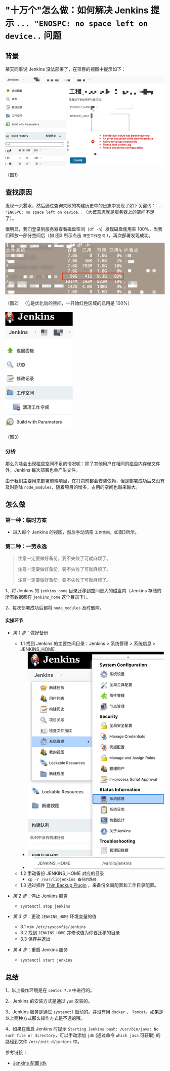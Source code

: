 # "十万个"怎么做：如何解决 Jenkins 提示 `... "ENOSPC: no space left on device..` 问题

## 背景

某天同事说 Jenkins 没法部署了，在项目的视图中提示如下：

![img.png](../assets/imgs/img2.png)

（图1）

## 查找原因

发现一头雾水，然后通过查询失败的构建历史中的日志中发现了如下关键词：`... "ENOSPC: no space left on device..` （大概意思就是服务器上的空间不足了）。

很明显，我们登录到服务器查看磁盘空间（`df -h`）发现磁盘使用率 100%，当我们释放一部分空间后（如 图3 所示点击 `清空工作空间` ），再次部署发现成功。

![img.png](../assets/imgs/img_1.png)

（图2） （👆是优化后的空间，一开始红色区域的已用是 100%）

![img.png](../assets/imgs/img3.png)

（图3）

### 分析

那么为啥会出现磁盘空间不足的情况呢：除了其他用户在相同的磁盘内存储文件外，Jenkins 每次部署也会产生文件。

由于我们主要用来部署前端项目，在打包前都会安装依赖，但是部署成功后又没有及时删除 `node_modules`，随着项目的增多，占用的空间也越来越大。

## 怎么做

### 第一种：临时方案

- 进入每个 Jenkins 的视图，然后手动清空 `工作空间`，如图3所示。

### 第二种：一劳永逸

> 注意一定要做好备份，要不失败了可就麻烦了。
> 
> 注意一定要做好备份，要不失败了可就麻烦了。
> 
> 注意一定要做好备份，要不失败了可就麻烦了。

1、将 Jenkins 的 `jenkins_home` 目录迁移到空间更大的磁盘内（Jenkins 存储的所有数据都在 `jenkins_home` 这个目录下）。

2、每次部署成功后都将 `node_modules` 及时删除。

#### 实操环节

- *第 1 步*：做好备份
  - 1.1 找到 Jenkins 的主要空间目录：Jenkins > 系统管理 > 系统信息 > JENKINS_HOME
    - ![img.png](../assets/imgs/img4.png)
    - ![img_1.png](../assets/imgs/img5.png)
  - 1.2 手动备份 JENKINS_HOME 对应的目录
    - `cp -r /var/libjenkins 备份的路径`
  - 1.3 通过插件 [Thin Backup Plugin](https://plugins.jenkins.io/thinBackup/#releases) ，来备份全局配置和工作目录配置。

- *第 2 步*：停止 Jenkins 服务
  - `systemctl stop jenkins`

- *第 3 步*：更改 `JENKINS_HOME` 环境变量的值
  - 3.1 `vim /etc/sysconfig/jenkins`
  - 3.2 找到 `JENKINS_HOME` 并修改值为你要迁移的目录
  - 3.3 保存并退出

- *第 4 步*：重启 Jenkins 服务
  - `systemctl start jenkins`

## 总结

1、以上操作环境是在 `centos 7.9` 中进行的。

2、Jenkins 的安装方式是通过 `yum` 安装的。

3、Jenkins 服务是通过 `systemctl` 启动的。并没有用 `docker` 、 `Tomcat`，如果是以上两种方式那么操作方式是不通的哦。

4、如果在重启 Jenkins 时提示 `Starting Jenkins bash: /usr/bin/java: No such file or directory`，可以手动添加 `jdk` (通过命令 `which java` 可获取) 的路径到文件 `/etc/init.d/jenkins` 中。

参考链接：

* [Jenkins 配置 jdk](https://blog.csdn.net/a772304419/article/details/100916667)
